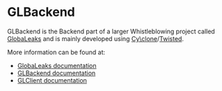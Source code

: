 # GLBackend

GLBackend is the Backend part of a larger Whistleblowing project called  [GlobaLeaks](https://github.com/globaleaks/GlobaLeaks/wiki/) and is mainly developed using [Cy\clone](https://github.com/fiorix/cyclone)/[Twisted](https://twistedmatrix.com).

More information can be found at:
- [GlobaLeaks documentation](https://github.com/globaleaks/GlobaLeaks/wiki)
- [GLBackend documentation](https://github.com/globaleaks/GLBackend/wiki)
- [GLClient documentation](https://github.com/globaleaks/GLClient/wiki)
